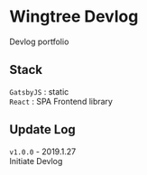 # Wingtree Devlog
Devlog portfolio

## Stack
`GatsbyJS` : static <br/>
`React` : SPA Frontend library <br/>


## Update Log
`v1.0.0` - 2019.1.27 <br/>
Initiate Devlog

